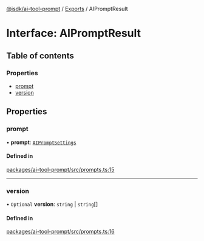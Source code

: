[@isdk/ai-tool-prompt](../README.md) / [Exports](../modules.md) / AIPromptResult

# Interface: AIPromptResult

## Table of contents

### Properties

- [prompt](AIPromptResult.md#prompt)
- [version](AIPromptResult.md#version)

## Properties

### prompt

• **prompt**: [`AIPromptSettings`](AIPromptSettings.md)

#### Defined in

[packages/ai-tool-prompt/src/prompts.ts:15](https://github.com/isdk/ai-tool-prompt.js/blob/58768bbe7e786a042f8c33cebd1b7d2833c6737a/src/prompts.ts#L15)

___

### version

• `Optional` **version**: `string` \| `string`[]

#### Defined in

[packages/ai-tool-prompt/src/prompts.ts:16](https://github.com/isdk/ai-tool-prompt.js/blob/58768bbe7e786a042f8c33cebd1b7d2833c6737a/src/prompts.ts#L16)
